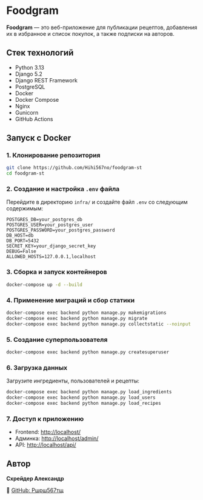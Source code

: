 # Foodgram

**Foodgram** — это веб-приложение для публикации рецептов, добавления их в избранное и список покупок, а также подписки на авторов.

## Стек технологий

* Python 3.13
* Django 5.2
* Django REST Framework
* PostgreSQL
* Docker
* Docker Compose
* Nginx
* Gunicorn
* GitHub Actions

## Запуск с Docker

### 1. Клонирование репозитория

```bash
git clone https://github.com/Hihi567no/foodgram-st
cd foodgram-st
```

### 2. Создание и настройка `.env` файла

Перейдите в директорию `infra/` и создайте файл `.env` со следующим содержимым:

```env
POSTGRES_DB=your_postgres_db
POSTGRES_USER=your_postgres_user
POSTGRES_PASSWORD=your_postgres_password
DB_HOST=db
DB_PORT=5432
SECRET_KEY=your_django_secret_key
DEBUG=False
ALLOWED_HOSTS=127.0.0.1,localhost
```

### 3. Сборка и запуск контейнеров

```bash
docker-compose up -d --build
```

### 4. Применение миграций и сбор статики

```bash
docker-compose exec backend python manage.py makemigrations
docker-compose exec backend python manage.py migrate
docker-compose exec backend python manage.py collectstatic --noinput
```

### 5. Создание суперпользователя

```bash
docker-compose exec backend python manage.py createsuperuser
```

### 6. Загрузка данных

Загрузите ингредиенты, пользователей и рецепты:

```bash
docker-compose exec backend python manage.py load_ingredients
docker-compose exec backend python manage.py load_users
docker-compose exec backend python manage.py load_recipes
```

### 7. Доступ к приложению

* Frontend: [http://localhost/](http://localhost/)
* Админка: [http://localhost/admin/](http://localhost/admin/)
* API: [http://localhost/api/](http://localhost/api/)

## Автор

**Схрейдер Александр**

🔗 [GitHub: Ршрш567тщ](https://github.com/Hihi567no)

